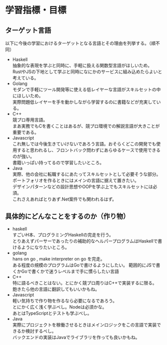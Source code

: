 # 学習指標・目標

## ターゲット言語
以下に今後の学習におけるターゲットとなる言語とその理由を列挙する。（順不同）
* Haskell  
抽象的な表現を学ぶと同時に、手軽に扱える関数型言語がほしいため。  
RustやJSの下地として学ぶと同時になにかのサービスに組み込めたらよいと考えている。
* Golang  
モダンで手軽にツール開発等に使える低レイヤーな言語がスキルセットの中にほしいため。  
実際問題低レイヤーを手を動かしながら学習するのに書籍などが充実している。
* C++  
競プロ専用言語。  
まあ実務でもCを書くことはあるが、競プロ環境での解説言語が大きことが重要である。
* Javascript  
これ無しでは今後生きていけないであろう言語。おそらくどこの開発でも使用すると思われるし、フロントバック問わずにあらゆるケースで使用できるのが強い。  
書籍いっぱい持ってるので学習したいところ。
* Java  
実際、他の会社に転職するにあたってスキルセットとして必要そうな部分。  
ポートフォリオを作るときにはメインの言語に据えて置きたい。  
デザインパターンなどの設計思想やOOPを学ぶ上でもスキルセットには必須。  
これさえあればとりあず.Net案件でも関われるはず。

## 具体的にどんなことをするのか（作り物）
* haskell   
すごいH本、プログラミングHaskellの完走を行う。  
とりあえずパーサーであったりの補助的なヘルパープログラムはHaskellで書けるようになりたいところ。  
* golang  
hans on go , make interpreter on go を完走。  
ある程度の規模のプログラムはGoで書けるようにしたい。
範囲的にJSで書くかGoで書くかで迷うレベルまで手に慣らしたい言語
* C++  
特に語るべきことはない。とにかく競プロ周りはC++で実装するに限る。  
飽きたら他の言語に翻訳してもいいかもね。
* Javascript  
軽い気持ちで作り物を作るなら必要になるであろう。  
とにかく広く浅く学ぶべし。Nodeは必須かな。  
あとはTypeScriptとテストも学ぶべし。
* Java  
実際にプロジェクトを稼働させるときはメインロジックをこの言語で実装できるか検討するべし。  
バックエンドの実装はJavaでライブラリを作っても良いかもね。